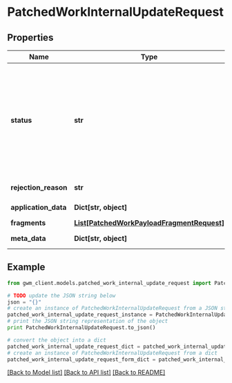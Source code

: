# PatchedWorkInternalUpdateRequest


## Properties
Name | Type | Description | Notes
------------ | ------------- | ------------- | -------------
**status** | **str** | Current status of the Work, this is set by the system via internal API  * &#x60;ON_HOLD&#x60; - On Hold * &#x60;NEW&#x60; - New * &#x60;LIVE&#x60; - Live * &#x60;IN_PROGRESS&#x60; - In Progress * &#x60;REJECTED&#x60; - Rejected * &#x60;CANCELLED&#x60; - Cancelled * &#x60;COMPLETED&#x60; - Completed * &#x60;TERMINAL_WITH_EXCEPTION&#x60; - Terminal With Exception * &#x60;ABORTED&#x60; - Aborted * &#x60;PARTIALLY_COMPLETED&#x60; - Partially Completed | [optional] 
**rejection_reason** | **str** | Used as a rejection reason if the work is rejected | [optional] 
**application_data** | **Dict[str, object]** | JSON encoded application data for this object | [optional] 
**fragments** | [**List[PatchedWorkPayloadFragmentRequest]**](PatchedWorkPayloadFragmentRequest.md) |  | [optional] 
**meta_data** | **Dict[str, object]** | optional JSON encoded metadata for this object | [optional] 

## Example

```python
from gwm_client.models.patched_work_internal_update_request import PatchedWorkInternalUpdateRequest

# TODO update the JSON string below
json = "{}"
# create an instance of PatchedWorkInternalUpdateRequest from a JSON string
patched_work_internal_update_request_instance = PatchedWorkInternalUpdateRequest.from_json(json)
# print the JSON string representation of the object
print PatchedWorkInternalUpdateRequest.to_json()

# convert the object into a dict
patched_work_internal_update_request_dict = patched_work_internal_update_request_instance.to_dict()
# create an instance of PatchedWorkInternalUpdateRequest from a dict
patched_work_internal_update_request_form_dict = patched_work_internal_update_request.from_dict(patched_work_internal_update_request_dict)
```
[[Back to Model list]](../README.md#documentation-for-models) [[Back to API list]](../README.md#documentation-for-api-endpoints) [[Back to README]](../README.md)


